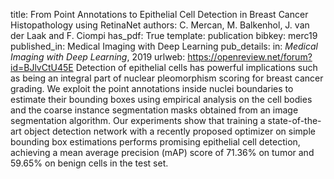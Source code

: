 title: From Point Annotations to Epithelial Cell Detection in Breast Cancer Histopathology using RetinaNet
authors: C. Mercan, M. Balkenhol, J. van der Laak and F. Ciompi
has_pdf: True
template: publication
bibkey: merc19
published_in: Medical Imaging with Deep Learning
pub_details: in: <i>Medical Imaging with Deep Learning</i>, 2019
urlweb: https://openreview.net/forum?id=BJlvCtU45E
Detection of epithelial cells has powerful implications such as being an integral part of nuclear pleomorphism scoring for breast cancer grading. We exploit the point annotations inside nuclei boundaries to estimate their bounding boxes using empirical analysis on the cell bodies and the coarse instance segmentation masks obtained from an image segmentation algorithm. Our experiments show that training a state-of-the-art object detection network with a recently proposed optimizer on simple bounding box estimations performs promising epithelial cell detection, achieving a mean average precision (mAP) score of 71.36% on tumor and 59.65% on benign cells in the test set.

